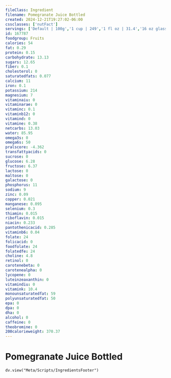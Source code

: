 ```yaml
---
fileClass: Ingredient
filename: Pomegranate Juice Bottled
created: 2024-12-21T19:27:02-06:00
cssclasses: ['nutFact']
servings: ['Default | 100g','1 cup | 249','1 fl oz | 31.4','16 oz glass | 499']
id: 167787
foodgroup: Fruits
calories: 54
fat: 0.29
protein: 0.15
carbohydrate: 13.13
sugars: 12.65
fiber: 0.1
cholesterol: 0
saturatedfats: 0.077
calcium: 11
iron: 0.1
potassium: 214
magnesium: 7
vitaminaiu: 0
vitaminarae: 0
vitaminc: 0.1
vitaminb12: 0
vitamind: 0
vitamine: 0.38
netcarbs: 13.03
water: 85.95
omega3s: 0
omega6s: 50
pralscore: -4.362
transfattyacids: 0
sucrose: 0
glucose: 6.28
fructose: 6.37
lactose: 0
maltose: 0
galactose: 0
phosphorus: 11
sodium: 9
zinc: 0.09
copper: 0.021
manganese: 0.095
selenium: 0.3
thiamin: 0.015
riboflavin: 0.015
niacin: 0.233
pantothenicacid: 0.285
vitaminb6: 0.04
folate: 24
folicacid: 0
foodfolate: 24
folatedfe: 24
choline: 4.8
retinol: 0
carotenebeta: 0
carotenealpha: 0
lycopene: 0
luteinzeaxanthin: 0
vitamindiu: 0
vitamink: 10.4
monounsaturatedfat: 59
polyunsaturatedfat: 50
epa: 0
dpa: 0
dha: 0
alcohol: 0
caffeine: 0
theobromine: 0
200calorieweight: 370.37
---
```


# Pomegranate Juice Bottled

```dataviewjs
dv.view("Meta/Scripts/IngredientsFooter")
```